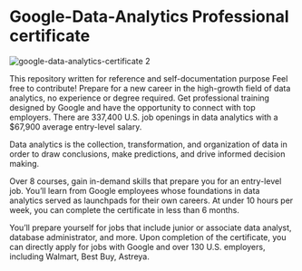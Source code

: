 # Google-Data-Analytics Professional certificate
![google-data-analytics-certificate 2](https://github.com/Pranav98-raj/Google-Data-Analytics/assets/105652834/2b1f60c0-94f5-4c91-bdcf-fb14077a87a4)


This repository written for reference and self-documentation purpose
Feel free to contribute!
Prepare for a new career in the high-growth field of data analytics, no experience or degree required. Get professional training designed by Google and have the opportunity to connect with top employers. There are 337,400 U.S. job openings in data analytics with a $67,900 average entry-level salary.

Data analytics is the collection, transformation, and organization of data in order to draw conclusions, make predictions, and drive informed decision making.

Over 8 courses, gain in-demand skills that prepare you for an entry-level job. You’ll learn from Google employees whose foundations in data analytics served as launchpads for their own careers. At under 10 hours per week, you can complete the certificate in less than 6 months.

You’ll prepare yourself for jobs that include junior or associate data analyst, database administrator, and more. Upon completion of the certificate, you can directly apply for jobs with Google and over 130 U.S. employers, including Walmart, Best Buy, Astreya.
